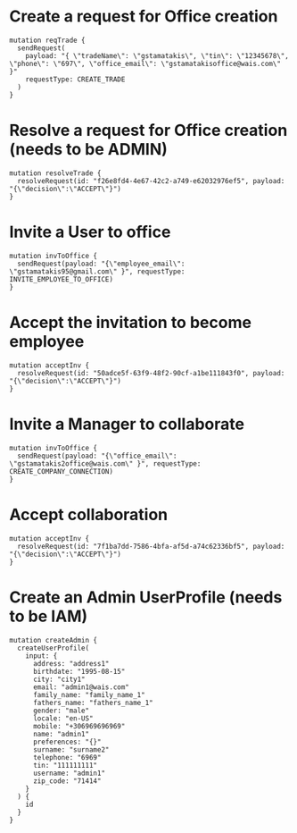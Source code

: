 # Create a request for Office creation

```gql
mutation reqTrade {
  sendRequest(
    payload: "{ \"tradeName\": \"gstamatakis\", \"tin\": \"12345678\", \"phone\": \"697\", \"office_email\": \"gstamatakisoffice@wais.com\" }"
    requestType: CREATE_TRADE
  )
}
```

# Resolve a request for Office creation (needs to be ADMIN)

```gql
mutation resolveTrade {
  resolveRequest(id: "f26e8fd4-4e67-42c2-a749-e62032976ef5", payload: "{\"decision\":\"ACCEPT\"}")
}
```

# Invite a User to office

```gql
mutation invToOffice {
  sendRequest(payload: "{\"employee_email\": \"gstamatakis95@gmail.com\" }", requestType: INVITE_EMPLOYEE_TO_OFFICE)
}
```

# Accept the invitation to become employee

```gql
mutation acceptInv {
  resolveRequest(id: "50adce5f-63f9-48f2-90cf-a1be111843f0", payload: "{\"decision\":\"ACCEPT\"}")
}
```

# Invite a Manager to collaborate

```gql
mutation invToOffice {
  sendRequest(payload: "{\"office_email\": \"gstamatakis2office@wais.com\" }", requestType: CREATE_COMPANY_CONNECTION)
}
```

# Accept collaboration

```gql
mutation acceptInv {
  resolveRequest(id: "7f1ba7dd-7586-4bfa-af5d-a74c62336bf5", payload: "{\"decision\":\"ACCEPT\"}")
}
```

# Create an Admin UserProfile (needs to be IAM)

```gql
mutation createAdmin {
  createUserProfile(
    input: {
      address: "address1"
      birthdate: "1995-08-15"
      city: "city1"
      email: "admin1@wais.com"
      family_name: "family_name_1"
      fathers_name: "fathers_name_1"
      gender: "male"
      locale: "en-US"
      mobile: "+306969696969"
      name: "admin1"
      preferences: "{}"
      surname: "surname2"
      telephone: "6969"
      tin: "111111111"
      username: "admin1"
      zip_code: "71414"
    }
  ) {
    id
  }
}
```
